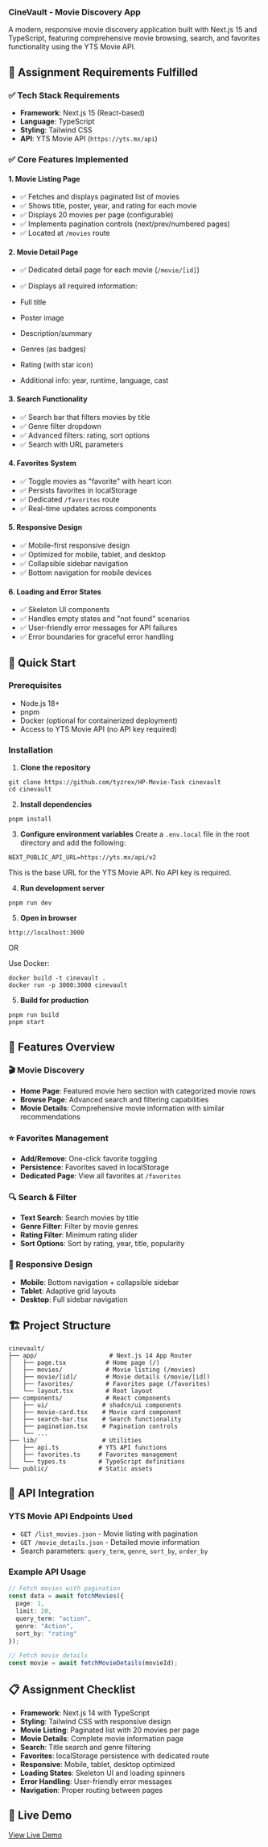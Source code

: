 ### CineVault - Movie Discovery App

A modern, responsive movie discovery application built with Next.js 15 and TypeScript, featuring comprehensive movie browsing, search, and favorites functionality using the YTS Movie API.

## 🎯 Assignment Requirements Fulfilled

### ✅ Tech Stack Requirements

- **Framework**: Next.js 15 (React-based)
- **Language**: TypeScript
- **Styling**: Tailwind CSS
- **API**: YTS Movie API (`https://yts.mx/api`)


### ✅ Core Features Implemented

#### 1. Movie Listing Page

- ✅ Fetches and displays paginated list of movies
- ✅ Shows title, poster, year, and rating for each movie
- ✅ Displays 20 movies per page (configurable)
- ✅ Implements pagination controls (next/prev/numbered pages)
- ✅ Located at `/movies` route


#### 2. Movie Detail Page

- ✅ Dedicated detail page for each movie (`/movie/[id]`)
- ✅ Displays all required information:

- Full title
- Poster image
- Description/summary
- Genres (as badges)
- Rating (with star icon)
- Additional info: year, runtime, language, cast





#### 3. Search Functionality

- ✅ Search bar that filters movies by title
- ✅ Genre filter dropdown
- ✅ Advanced filters: rating, sort options
- ✅ Search with URL parameters


#### 4. Favorites System

- ✅ Toggle movies as "favorite" with heart icon
- ✅ Persists favorites in localStorage
- ✅ Dedicated `/favorites` route
- ✅ Real-time updates across components


#### 5. Responsive Design

- ✅ Mobile-first responsive design
- ✅ Optimized for mobile, tablet, and desktop
- ✅ Collapsible sidebar navigation
- ✅ Bottom navigation for mobile devices


#### 6. Loading and Error States

- ✅ Skeleton UI components
- ✅ Handles empty states and "not found" scenarios
- ✅ User-friendly error messages for API failures
- ✅ Error boundaries for graceful error handling


## 🚀 Quick Start

### Prerequisites

- Node.js 18+
- pnpm
- Docker (optional for containerized deployment)
- Access to YTS Movie API (no API key required)

### Installation

1. **Clone the repository**

```shellscript
git clone https://github.com/tyzrex/HP-Movie-Task cinevault
cd cinevault
```


2. **Install dependencies**

```shellscript
pnpm install
```

3. **Configure environment variables**
Create a `.env.local` file in the root directory and add the following:

```plaintext
NEXT_PUBLIC_API_URL=https://yts.mx/api/v2
```
This is the base URL for the YTS Movie API. No API key is required.


4. **Run development server**

```shellscript
pnpm run dev
```


5. **Open in browser**

```plaintext
http://localhost:3000
```
OR

Use Docker:

```shellscript
docker build -t cinevault .
docker run -p 3000:3000 cinevault
```

5. **Build for production**

```shellscript
pnpm run build
pnpm start
```


## 📱 Features Overview

### 🎬 Movie Discovery

- **Home Page**: Featured movie hero section with categorized movie rows
- **Browse Page**: Advanced search and filtering capabilities
- **Movie Details**: Comprehensive movie information with similar recommendations


### ⭐ Favorites Management

- **Add/Remove**: One-click favorite toggling
- **Persistence**: Favorites saved in localStorage
- **Dedicated Page**: View all favorites at `/favorites`


### 🔍 Search & Filter

- **Text Search**: Search movies by title
- **Genre Filter**: Filter by movie genres
- **Rating Filter**: Minimum rating slider
- **Sort Options**: Sort by rating, year, title, popularity


### 📱 Responsive Design

- **Mobile**: Bottom navigation + collapsible sidebar
- **Tablet**: Adaptive grid layouts
- **Desktop**: Full sidebar navigation


## 🏗️ Project Structure

```plaintext
cinevault/
├── app/                    # Next.js 14 App Router
│   ├── page.tsx           # Home page (/)
│   ├── movies/            # Movie listing (/movies)
│   ├── movie/[id]/        # Movie details (/movie/[id])
│   ├── favorites/         # Favorites page (/favorites)
│   └── layout.tsx         # Root layout
├── components/            # React components
│   ├── ui/               # shadcn/ui components
│   ├── movie-card.tsx    # Movie card component
│   ├── search-bar.tsx    # Search functionality
│   ├── pagination.tsx    # Pagination controls
│   └── ...
├── lib/                  # Utilities
│   ├── api.ts           # YTS API functions
│   ├── favorites.ts     # Favorites management
│   └── types.ts         # TypeScript definitions
└── public/              # Static assets
```

## 🔧 API Integration

### YTS Movie API Endpoints Used

- `GET /list_movies.json` - Movie listing with pagination
- `GET /movie_details.json` - Detailed movie information
- Search parameters: `query_term`, `genre`, `sort_by`, `order_by`


### Example API Usage

```typescript
// Fetch movies with pagination
const data = await fetchMovies({
  page: 1,
  limit: 20,
  query_term: "action",
  genre: "Action",
  sort_by: "rating"
});

// Fetch movie details
const movie = await fetchMovieDetails(movieId);
```

## 📋 Assignment Checklist

- **Framework**: Next.js 14 with TypeScript
- **Styling**: Tailwind CSS with responsive design
- **Movie Listing**: Paginated list with 20 movies per page
- **Movie Details**: Complete movie information page
- **Search**: Title search and genre filtering
- **Favorites**: localStorage persistence with dedicated route
- **Responsive**: Mobile, tablet, desktop optimized
- **Loading States**: Skeleton UI and loading spinners
- **Error Handling**: User-friendly error messages
- **Navigation**: Proper routing between pages


## 🔗 Live Demo

[View Live Demo](https://cinevault.sulavbaral.com.np)

